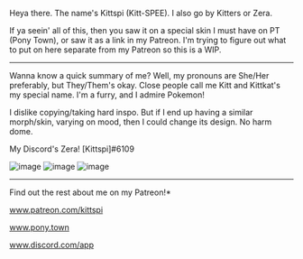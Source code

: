 Heya there. The name's Kittspi (Kitt-SPEE). I also go by Kitters or Zera.

If ya seein' all of this, then you saw it on a special skin I must have on PT (Pony Town), or saw it as a link in my Patreon. I'm trying to figure out what to put on here separate from my Patreon so this is a WIP.

______________________________

Wanna know a quick summary of me? Well, my pronouns are She/Her preferably, but They/Them's okay. Close people call me Kitt and Kittkat's my special name. I'm a furry, and I admire Pokemon! 

I dislike copying/taking hard inspo. But if I end up having a similar morph/skin, varying on mood, then I could change its design. No harm dome.

My Discord's Zera! [Kittspi]#6109

![image](https://user-images.githubusercontent.com/99100034/227718875-c5e52420-1a6b-41d9-8097-76680c1e1003.png)
![image](https://user-images.githubusercontent.com/99100034/227719036-bf12601a-7c58-41b4-97ad-65db3be5e5b5.png)
![image](https://user-images.githubusercontent.com/99100034/227719399-7eb49137-3a89-4e71-a56f-a654db2a3489.png)

______________________________

Find out the rest about me on my Patreon!* 

www.patreon.com/kittspi

www.pony.town

www.discord.com/app


